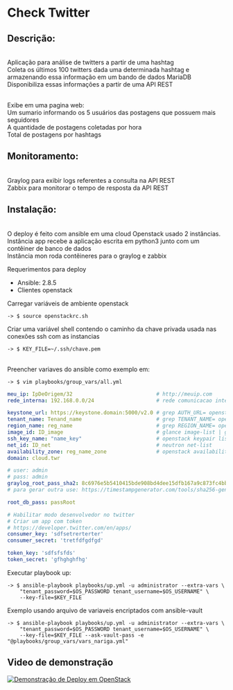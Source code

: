 # Check Twitter

## Descrição:
<br>Aplicação para análise de twitters a partir de uma hashtag
<br>Coleta os últimos 100 twitters dada uma determinada hashtag e armazenando essa informação em um bando de dados MariaDB
<br>Disponibiliza essas informações a partir de uma API REST

<br>Exibe em uma pagina web:
<br>Um sumario informando os 5 usuários das postagens que possuem mais seguidores
<br>A quantidade de postagens coletadas por hora
<br>Total de postagens por hashtags

## Monitoramento:
<br>Graylog para exibir logs referentes a consulta na API REST
<br>Zabbix para monitorar o tempo de resposta da API REST

## Instalação:
<br>O deploy é feito com ansible em uma cloud Openstack usado 2 instâncias.
<br>Instância app recebe a aplicação escrita em python3 junto com um contêiner de banco de dados
<br>Instância mon roda contêineres para o graylog e zabbix

Requerimentos para deploy
* Ansible: 2.8.5
* Clientes openstack

Carregar variáveis de ambiente openstack
```shell
-> $ source openstackrc.sh
```
Criar uma variável shell contendo o caminho da chave privada usada nas conexões ssh com as instancias
```shell
-> $ KEY_FILE=~/.ssh/chave.pem
```
<br>Preencher variaves do ansible como exemplo em:
```shell
-> $ vim playbooks/group_vars/all.yml
```
```yaml
meu_ip: IpDeOrigem/32                           # http://meuip.com
rede_interna: 192.168.0.0/24                    # rede comunicacao interna

keystone_url: https://keystone.domain:5000/v2.0 # grep AUTH_URL= openstackrc
tenant_name: Tenand_name                        # grep TENANT_NAME= openstackrc
region_name: reg_name                           # grep REGION_NAME= openstackrc
image_id: ID_image                              # glance image-list | grep -i centos
ssh_key_name: "name_key"                        # openstack keypair list 
net_id: ID_net                                  # neutron net-list
availability_zone: reg_name_zone                # openstack availability zone list
domain: cloud.twr

# user: admin
# pass: admin
graylog_root_pass_sha2: 8c6976e5b5410415bde908bd4dee15dfb167a9c873fc4bb8a81f6f2ab448a918
# para gerar outra use: https://timestampgenerator.com/tools/sha256-generator

root_db_pass: passRoot

# Habilitar modo desenvolvedor no twitter
# Criar um app com token
# https://developer.twitter.com/en/apps/
consumer_key: 'sdfsetrerterter'
consumer_secret: 'tretfdfgdfgd'

token_key: 'sdfsfsfds'
token_secret: 'gfhghghfhg'
```

Executar playbook up:
```shell
-> $ ansible-playbook playbooks/up.yml -u administrator --extra-vars \
	"tenant_password=$OS_PASSWORD tenant_username=$OS_USERNAME" \
	--key-file=$KEY_FILE
```

Exemplo usando arquivo de variaveis encriptados com ansible-vault
```shell
-> $ ansible-playbook playbooks/up.yml -u administrator --extra-vars \
	"tenant_password=$OS_PASSWORD tenant_username=$OS_USERNAME" \
	--key-file=$KEY_FILE --ask-vault-pass -e "@playbooks/group_vars/vars_nariga.yml"
```
## Video de demonstração
[![Demonstração de Deploy em OpenStack](http://img.youtube.com/vi/Qx9xhEroN68/0.jpg)](http://www.youtube.com/watch?v=Qx9xhEroN68 "Video de demostração")
